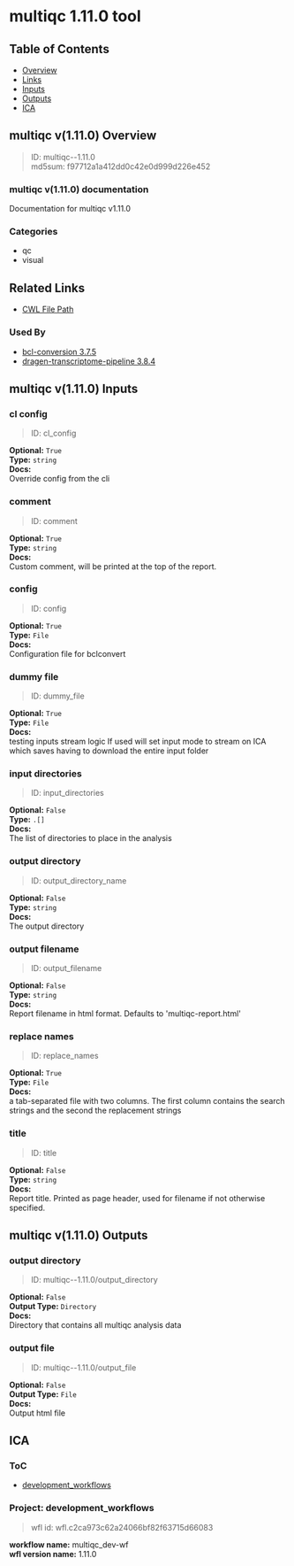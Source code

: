 
multiqc 1.11.0 tool
===================

## Table of Contents
  
- [Overview](#multiqc-v1110-overview)  
- [Links](#related-links)  
- [Inputs](#multiqc-v1110-inputs)  
- [Outputs](#multiqc-v1110-outputs)  
- [ICA](#ica)  


## multiqc v(1.11.0) Overview



  
> ID: multiqc--1.11.0  
> md5sum: f97712a1a412dd0c42e0d999d226e452

### multiqc v(1.11.0) documentation
  
Documentation for multiqc v1.11.0

### Categories
  
- qc  
- visual  


## Related Links
  
- [CWL File Path](../../../../../../tools/multiqc/1.11.0/multiqc__1.11.0.cwl)  


### Used By
  
- [bcl-conversion 3.7.5](../../../workflows/bcl-conversion/3.7.5/bcl-conversion__3.7.5.md)  
- [dragen-transcriptome-pipeline 3.8.4](../../../workflows/dragen-transcriptome-pipeline/3.8.4/dragen-transcriptome-pipeline__3.8.4.md)  

  


## multiqc v(1.11.0) Inputs

### cl config



  
> ID: cl_config
  
**Optional:** `True`  
**Type:** `string`  
**Docs:**  
Override config from the cli


### comment



  
> ID: comment
  
**Optional:** `True`  
**Type:** `string`  
**Docs:**  
Custom comment, will be printed at the top of the report.


### config



  
> ID: config
  
**Optional:** `True`  
**Type:** `File`  
**Docs:**  
Configuration file for bclconvert


### dummy file



  
> ID: dummy_file
  
**Optional:** `True`  
**Type:** `File`  
**Docs:**  
testing inputs stream logic
If used will set input mode to stream on ICA which
saves having to download the entire input folder


### input directories



  
> ID: input_directories
  
**Optional:** `False`  
**Type:** `.[]`  
**Docs:**  
The list of directories to place in the analysis


### output directory



  
> ID: output_directory_name
  
**Optional:** `False`  
**Type:** `string`  
**Docs:**  
The output directory


### output filename



  
> ID: output_filename
  
**Optional:** `False`  
**Type:** `string`  
**Docs:**  
Report filename in html format.
Defaults to 'multiqc-report.html'


### replace names



  
> ID: replace_names
  
**Optional:** `True`  
**Type:** `File`  
**Docs:**  
a tab-separated file with two columns. The first column contains the search strings and 
the second the replacement strings


### title



  
> ID: title
  
**Optional:** `False`  
**Type:** `string`  
**Docs:**  
Report title.
Printed as page header, used for filename if not otherwise specified.

  


## multiqc v(1.11.0) Outputs

### output directory



  
> ID: multiqc--1.11.0/output_directory  

  
**Optional:** `False`  
**Output Type:** `Directory`  
**Docs:**  
Directory that contains all multiqc analysis data
  


### output file



  
> ID: multiqc--1.11.0/output_file  

  
**Optional:** `False`  
**Output Type:** `File`  
**Docs:**  
Output html file
  

  


## ICA

### ToC
  
- [development_workflows](#project-development_workflows)  


### Project: development_workflows


> wfl id: wfl.c2ca973c62a24066bf82f63715d66083  

  
**workflow name:** multiqc_dev-wf  
**wfl version name:** 1.11.0  

  

